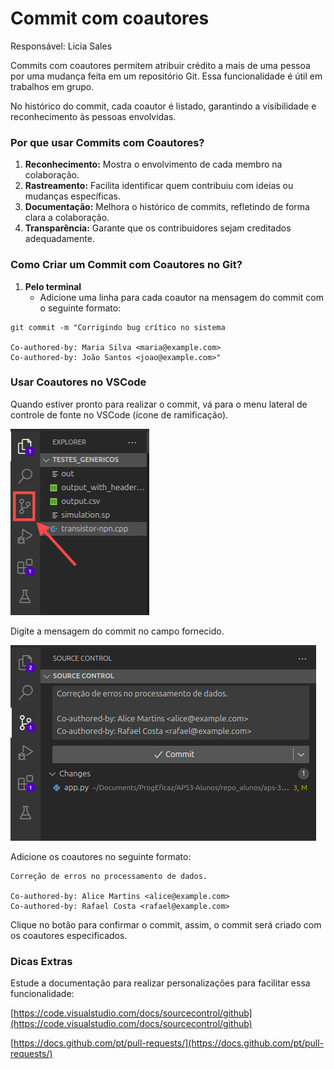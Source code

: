 # Commit com coautores

Responsável: Licia Sales

Commits com coautores permitem atribuir crédito a mais de uma pessoa por uma mudança feita em um repositório Git. Essa funcionalidade é útil em trabalhos em grupo.

No histórico do commit, cada coautor é listado, garantindo a visibilidade e reconhecimento às pessoas envolvidas.


### **Por que usar Commits com Coautores?**

1. **Reconhecimento:** Mostra o envolvimento de cada membro na colaboração.
2. **Rastreamento:** Facilita identificar quem contribuiu com ideias ou mudanças específicas.
3. **Documentação:** Melhora o histórico de commits, refletindo de forma clara a colaboração.
4. **Transparência:** Garante que os contribuidores sejam creditados adequadamente.


### **Como Criar um Commit com Coautores no Git?**

1. **Pelo terminal**
    - Adicione uma linha para cada coautor na mensagem do commit com o seguinte formato:

```
git commit -m "Corrigindo bug crítico no sistema

Co-authored-by: Maria Silva <maria@example.com>
Co-authored-by: João Santos <joao@example.com>"

```


### **Usar Coautores no VSCode**

Quando estiver pronto para realizar o commit, vá para o menu lateral de controle de fonte no VSCode (ícone de ramificação).

![image.png](coautores/coautores0.png)

Digite a mensagem do commit no campo fornecido.

![image.png](coautores/coautores1.png)

Adicione os coautores no seguinte formato:

```
Correção de erros no processamento de dados.

Co-authored-by: Alice Martins <alice@example.com>
Co-authored-by: Rafael Costa <rafael@example.com>

```

Clique no botão para confirmar o commit, assim, o commit será criado com os coautores especificados.


### **Dicas Extras**

Estude a documentação para realizar personalizações para facilitar essa funcionalidade:

[https://code.visualstudio.com/docs/sourcecontrol/github](https://code.visualstudio.com/docs/sourcecontrol/github)

[https://docs.github.com/pt/pull-requests/](https://docs.github.com/pt/pull-requests/)